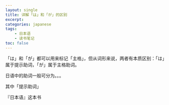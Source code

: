 ```yaml
---
layout: single
title: 详解「は」和「が」的区别
excerpt:
categories: japanese
tags:
    - 日本语
    - 读书笔记
toc: false
---
```


「は」和「が」都可以用来标记「主格」，但从词形来说，两者有本质区别：「は」属于提示助词，「が」属于主格助词。

日语中的助词一般可分为。。。

其中「提示助词」

『日本语』这本书